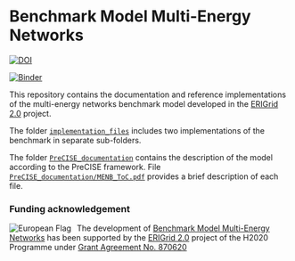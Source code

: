 # Benchmark Model Multi-Energy Networks

[![DOI](https://zenodo.org/badge/DOI/10.5281/zenodo.5735005.svg)](https://doi.org/10.5281/zenodo.5735005)

[![Binder](https://mybinder.org/badge_logo.svg)](https://mybinder.org/v2/gh/ERIGrid2/benchmark-model-multi-energy-networks/binder-dev?labpath=implementation_files%2Fcosim_pandapipes_pandapower%2Fbenchmark_multi_energy_sim.ipynb)

This repository contains the documentation and reference implementations of the multi-energy networks benchmark model developed in the [ERIGrid 2.0] project. 

The folder [```implementation_files```](./implementation_files) includes two implementations of the benchmark in separate sub-folders. 

The folder [```PreCISE_documentation```](./PreCISE_documentation) contains the description of the model according to the PreCISE framework. 
File [```PreCISE_documentation/MENB_ToC.pdf```](./PreCISE_documentation/MENB_ToC.pdf) provides a brief description of each file. 

### Funding acknowledgement

<img alt="European Flag" src="https://erigrid2.eu/wp-content/uploads/2020/03/europa_flag_low.jpg" align="left" style="margin-right: 10px"/> The development of [Benchmark Model Multi-Energy Networks] has been supported by the [ERIGrid 2.0] project of the H2020 Programme under [Grant Agreement No. 870620](https://cordis.europa.eu/project/id/870620)

[ERIGrid 2.0]: https://erigrid2.eu
[Benchmark Model Multi-Energy Networks]: https://github.com/ERIGrid2/benchmark-model-multi-energy-network
